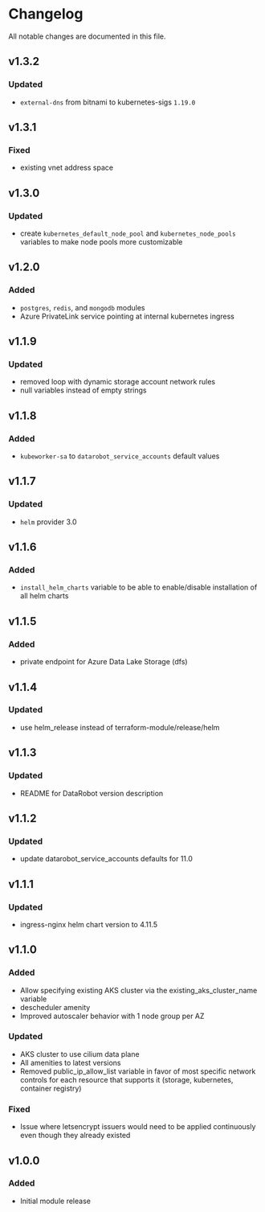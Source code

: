 # Changelog

All notable changes are documented in this file.

## v1.3.2
### Updated
- `external-dns` from bitnami to kubernetes-sigs `1.19.0`

## v1.3.1
### Fixed
- existing vnet address space

## v1.3.0
### Updated
- create `kubernetes_default_node_pool` and `kubernetes_node_pools` variables to make node pools more customizable

## v1.2.0
### Added
- `postgres`, `redis`, and `mongodb` modules
- Azure PrivateLink service pointing at internal kubernetes ingress

## v1.1.9
### Updated
- removed loop with dynamic storage account network rules
- null variables instead of empty strings

## v1.1.8
### Added
- `kubeworker-sa` to `datarobot_service_accounts` default values

## v1.1.7
### Updated
- `helm` provider 3.0

## v1.1.6
### Added
- `install_helm_charts` variable to be able to enable/disable installation of all helm charts

## v1.1.5
### Added
- private endpoint for Azure Data Lake Storage (dfs)

## v1.1.4
### Updated
- use helm_release instead of terraform-module/release/helm

## v1.1.3
### Updated
- README for DataRobot version description

## v1.1.2
### Updated
- update datarobot_service_accounts defaults for 11.0

## v1.1.1
### Updated
- ingress-nginx helm chart version to 4.11.5

## v1.1.0
### Added
- Allow specifying existing AKS cluster via the existing_aks_cluster_name variable
- descheduler amenity
- Improved autoscaler behavior with 1 node group per AZ
### Updated
- AKS cluster to use cilium data plane
- All amenities to latest versions
- Removed public_ip_allow_list variable in favor of most specific network controls for each resource that supports it (storage, kubernetes, container registry)
### Fixed
- Issue where letsencrypt issuers would need to be applied continuously even though they already existed

## v1.0.0
### Added
- Initial module release
